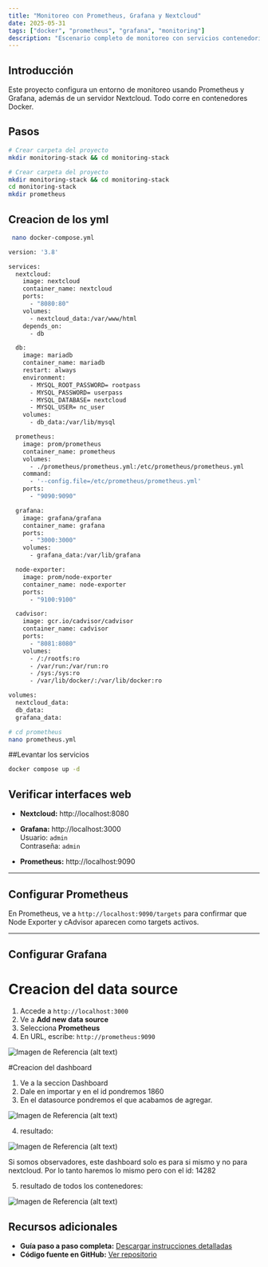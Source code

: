 ```yaml
---
title: "Monitoreo con Prometheus, Grafana y Nextcloud"
date: 2025-05-31
tags: ["docker", "prometheus", "grafana", "monitoring"]
description: "Escenario completo de monitoreo con servicios contenedorizados y visualización en tiempo real"
---
```


## Introducción

Este proyecto configura un entorno de monitoreo usando Prometheus y Grafana, además de un servidor Nextcloud. Todo corre en contenedores Docker.

## Pasos

```bash
# Crear carpeta del proyecto
mkdir monitoring-stack && cd monitoring-stack

```

```bash
# Crear carpeta del proyecto
mkdir monitoring-stack && cd monitoring-stack
cd monitoring-stack 
mkdir prometheus
```
## Creacion de los yml
```bash
 nano docker-compose.yml

version: '3.8'

services:
  nextcloud:
    image: nextcloud
    container_name: nextcloud
    ports:
      - "8080:80"
    volumes:
      - nextcloud_data:/var/www/html
    depends_on:
      - db

  db:
    image: mariadb
    container_name: mariadb
    restart: always
    environment:
      - MYSQL_ROOT_PASSWORD= rootpass
      - MYSQL_PASSWORD= userpass
      - MYSQL_DATABASE= nextcloud
      - MYSQL_USER= nc_user
    volumes:
      - db_data:/var/lib/mysql

  prometheus:
    image: prom/prometheus
    container_name: prometheus
    volumes:
      - ./prometheus/prometheus.yml:/etc/prometheus/prometheus.yml
    command:
      - '--config.file=/etc/prometheus/prometheus.yml'
    ports:
      - "9090:9090"

  grafana:
    image: grafana/grafana
    container_name: grafana
    ports:
      - "3000:3000"
    volumes:
      - grafana_data:/var/lib/grafana

  node-exporter:
    image: prom/node-exporter
    container_name: node-exporter
    ports:
      - "9100:9100"

  cadvisor:
    image: gcr.io/cadvisor/cadvisor
    container_name: cadvisor
    ports:
      - "8081:8080"
    volumes:
      - /:/rootfs:ro
      - /var/run:/var/run:ro
      - /sys:/sys:ro
      - /var/lib/docker/:/var/lib/docker:ro

volumes:
  nextcloud_data:
  db_data:
  grafana_data:

```

```bash
# cd prometheus
nano prometheus.yml
```

##Levantar los servicios

```bash
docker compose up -d
```



## Verificar interfaces web

- **Nextcloud:** http://localhost:8080

- **Grafana:** http://localhost:3000  
  Usuario: `admin`  
  Contraseña: `admin`

- **Prometheus:** http://localhost:9090

---

## Configurar Prometheus

En Prometheus, ve a `http://localhost:9090/targets` para confirmar que Node Exporter y cAdvisor aparecen como targets activos.

---

## Configurar Grafana

# Creacion del data source
1. Accede a `http://localhost:3000`
2. Ve a **Add new data source**
3. Selecciona **Prometheus**
4. En URL, escribe: `http://prometheus:9090`


![Imagen de Referencia (alt text)](/img/1.png)


#Creacion del dashboard


1. Ve a la seccion Dashboard
2. Dale en importar y en el id pondremos 1860
3. En el datasource pondremos el que acabamos de agregar.

![Imagen de Referencia (alt text)](/img/2.png)

4. resultado:

![Imagen de Referencia (alt text)](/img/3.png)

Si somos observadores, este dashboard solo es para si mismo y no para nextcloud. Por lo tanto haremos lo mismo pero con el id: 14282

5. resultado de todos los contenedores:

![Imagen de Referencia (alt text)](/img/4.png)


## Recursos adicionales

- **Guía paso a paso completa:** [Descargar instrucciones detalladas](https://estunanleonedu-my.sharepoint.com/:w:/g/personal/lramirez_loaisiga23_est_unanleon_edu_ni/EXhROJQFuDhIsUsAdh5_73IBgOiNWtvLt0pJhQadb4wSIA?e=rSm0Gh)  
- **Código fuente en GitHub:** [Ver repositorio](https://github.com/PavelR31/monitoreo-stack)
